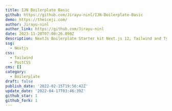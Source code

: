 ```yaml
---
title: IJN Boilerplate Basic
github: https://github.com/Jirayu-ninl/IJN-Boilerplate-Basic
demo: https://theiceji.com/
author: Jirayu-ninl
author_link: https://github.com/Jirayu-ninl
date: 2023-11-28T07:08:26.098Z
description: NextJs Boilerplate Starter kit Next.js 12, Tailwind and TypeScript
ssg:
  - Nextjs
css:
  - Tailwind
  - PostCSS
cms: []
category:
  - Boilerplate
draft: false
publish_date: '2022-02-15T19:56:42Z'
update_date: '2022-04-17T03:46:39Z'
github_star: 1
github_fork: 1
---
```

